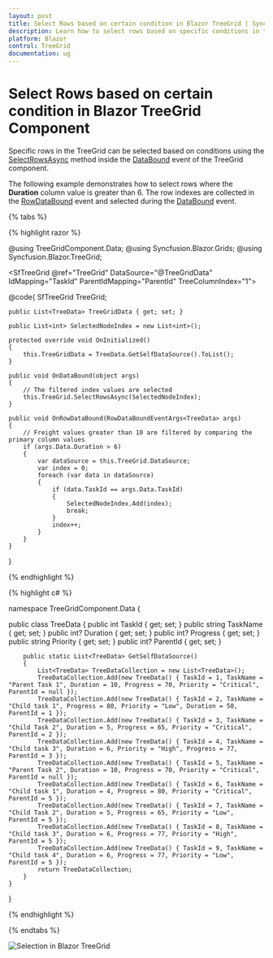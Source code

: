 ```yaml
---
layout: post
title: Select Rows based on certain condition in Blazor TreeGrid | Syncfusion
description: Learn how to select rows based on specific conditions in the Syncfusion Blazor TreeGrid component using SelectRowsAsync and event hooks.
platform: Blazor
control: TreeGrid
documentation: ug
---
```


# Select Rows based on certain condition in Blazor TreeGrid Component

Specific rows in the TreeGrid can be selected based on conditions using the [SelectRowsAsync](https://help.syncfusion.com/cr/blazor/Syncfusion.Blazor.TreeGrid.SfTreeGrid-1.html#Syncfusion_Blazor_TreeGrid_SfTreeGrid_1_SelectRowsAsync_System_Int32___) method inside the [DataBound](https://help.syncfusion.com/cr/blazor/Syncfusion.Blazor.TreeGrid.TreeGridEvents-1.html#Syncfusion_Blazor_TreeGrid_TreeGridEvents_1_DataBound) event of the TreeGrid component.

The following example demonstrates how to select rows where the **Duration** column value is greater than 6. The row indexes are collected in the [RowDataBound](https://help.syncfusion.com/cr/blazor/Syncfusion.Blazor.TreeGrid.TreeGridEvents-1.html#Syncfusion_Blazor_TreeGrid_TreeGridEvents_1_RowDataBound) event and selected during the [DataBound](https://help.syncfusion.com/cr/blazor/Syncfusion.Blazor.TreeGrid.TreeGridEvents-1.html#Syncfusion_Blazor_TreeGrid_TreeGridEvents_1_DataBound) event.

{% tabs %}

{% highlight razor %}

@using TreeGridComponent.Data;
@using Syncfusion.Blazor.Grids;
@using Syncfusion.Blazor.TreeGrid;

<SfTreeGrid @ref="TreeGrid" DataSource="@TreeGridData" IdMapping="TaskId" ParentIdMapping="ParentId" TreeColumnIndex="1">
    <TreeGridSelectionSettings Type=SelectionType.Multiple></TreeGridSelectionSettings>
    <TreeGridEvents RowDataBound="OnRowDataBound" DataBound="OnDataBound" TValue="TreeData"></TreeGridEvents>
    <TreeGridPageSettings PageSize="8"></TreeGridPageSettings>
    <TreeGridColumns>
        <TreeGridColumn Field="TaskId" HeaderText="Task ID" Width="70" TextAlign="Syncfusion.Blazor.Grids.TextAlign.Right"></TreeGridColumn>
        <TreeGridColumn Field="TaskName" HeaderText="Task Name" Width="85"></TreeGridColumn>
        <TreeGridColumn Field="Priority" HeaderText="Priority" Width="60"></TreeGridColumn>
        <TreeGridColumn Field="Duration" HeaderText="Duration" Width="60" TextAlign="TextAlign.Right"></TreeGridColumn>
        <TreeGridColumn Field="Progress" HeaderText="Progress" Width="60" TextAlign="TextAlign.Right"></TreeGridColumn>
    </TreeGridColumns>
</SfTreeGrid>

@code{
    SfTreeGrid<TreeData> TreeGrid;

    public List<TreeData> TreeGridData { get; set; }

    public List<int> SelectedNodeIndex = new List<int>();

    protected override void OnInitialized()
    {
        this.TreeGridData = TreeData.GetSelfDataSource().ToList();
    }

    public void OnDataBound(object args)
    {
        // The filtered index values are selected
        this.TreeGrid.SelectRowsAsync(SelectedNodeIndex);
    }

    public void OnRowDataBound(RowDataBoundEventArgs<TreeData> args)
    {
        // Freight values greater than 10 are filtered by comparing the primary column values
        if (args.Data.Duration > 6)
        {
            var dataSource = this.TreeGrid.DataSource;
            var index = 0;
            foreach (var data in dataSource)
            {
                if (data.TaskId == args.Data.TaskId)
                {
                    SelectedNodeIndex.Add(index);
                    break;
                }
                index++;
            }
        }
    }
}

{% endhighlight %}

{% highlight c# %}

namespace TreeGridComponent.Data {

public class TreeData
    {
        public int TaskId { get; set; }
        public string TaskName { get; set; }
        public int? Duration { get; set; }
        public int? Progress { get; set; }
        public string Priority { get; set; }
        public int? ParentId { get; set; }

        public static List<TreeData> GetSelfDataSource()
        {
            List<TreeData> TreeDataCollection = new List<TreeData>();
            TreeDataCollection.Add(new TreeData() { TaskId = 1, TaskName = "Parent Task 1", Duration = 10, Progress = 70, Priority = "Critical", ParentId = null });
            TreeDataCollection.Add(new TreeData() { TaskId = 2, TaskName = "Child task 1", Progress = 80, Priority = "Low", Duration = 50, ParentId = 1 });
            TreeDataCollection.Add(new TreeData() { TaskId = 3, TaskName = "Child Task 2", Duration = 5, Progress = 65, Priority = "Critical", ParentId = 2 });
            TreeDataCollection.Add(new TreeData() { TaskId = 4, TaskName = "Child task 3", Duration = 6, Priority = "High", Progress = 77, ParentId = 3 });
            TreeDataCollection.Add(new TreeData() { TaskId = 5, TaskName = "Parent Task 2", Duration = 10, Progress = 70, Priority = "Critical", ParentId = null });
            TreeDataCollection.Add(new TreeData() { TaskId = 6, TaskName = "Child task 1", Duration = 4, Progress = 80, Priority = "Critical", ParentId = 5 });
            TreeDataCollection.Add(new TreeData() { TaskId = 7, TaskName = "Child Task 2", Duration = 5, Progress = 65, Priority = "Low", ParentId = 5 });
            TreeDataCollection.Add(new TreeData() { TaskId = 8, TaskName = "Child task 3", Duration = 6, Progress = 77, Priority = "High", ParentId = 5 });
            TreeDataCollection.Add(new TreeData() { TaskId = 9, TaskName = "Child task 4", Duration = 6, Progress = 77, Priority = "Low", ParentId = 5 });
            return TreeDataCollection;
        }
    }
}

{% endhighlight %}

{% endtabs %}

![Selection in Blazor TreeGrid](../images/blazor-treegrid-row-selection.PNG)
